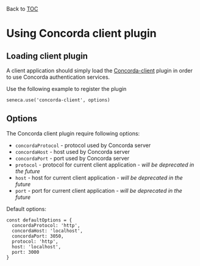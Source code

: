Back to [TOC](./Readme.md)

# Using Concorda client plugin

## Loading client plugin

A client application should simply load the [Concorda-client](https://github.com/nearform/concorda-client) plugin in order to use Concorda authentication services. 

Use the following example to register the plugin

```
seneca.use('concorda-client', options)
```

## Options

The Concorda client plugin require following options:

 - ```concordaProtocol``` - protocol used by Concorda server  
 - ```concordaHost``` - host used by Concorda server  
 - ```concordaPort``` - port used by Concorda server  
 - ```protocol``` - protocol for current client application - *will be deprecated in the future*  
 - ```host``` - host for current client application - *will be deprecated in the future*  
 - ```port``` - port for current client application - *will be deprecated in the future*  


Default options:

```
const defaultOptions = {
  concordaProtocol: 'http',
  concordaHost: 'localhost',
  concordaPort: 3050,
  protocol: 'http',
  host: 'localhost',
  port: 3000
}
```

